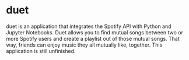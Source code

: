 # duet

duet is an application that integrates the Spotify API with Python and Jupyter Notebooks. Duet allows you to find mutual songs between two or more Spotify users and create a playlist out of those mutual songs. That way, friends can enjoy music they all mutually like, together. This application is still unfinished.
